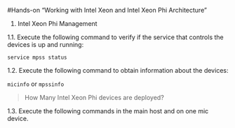 #Hands-on “Working with Intel Xeon and Intel Xeon Phi Architecture”

1. Intel Xeon Phi Management

 1.1. Execute the following command to verify if the service that controls the devices is up and running:

 `service mpss status`

 1.2. Execute the following command to obtain information about the devices:

 `micinfo` or `mpssinfo`

 > How Many Intel Xeon Phi devices are deployed?

 1.3. Execute the following commands in the main host and on one mic device. 

